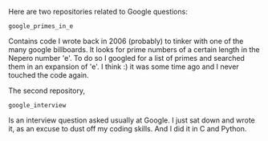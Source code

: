 Here are two repositories related to Google questions:

    google_primes_in_e 

Contains code I wrote back in 2006 (probably) to tinker with one of the many google billboards. It looks for prime numbers of a certain length in the Nepero number 'e'. To do so I googled for a list of primes and searched them in an expansion of 'e'. I think :) it was some time ago and I never touched the code again. 

The second repository,

    google_interview

Is an interview question asked usually at Google. I just sat down and wrote it, as an excuse to dust off my coding skills. And I did it in C and Python.
